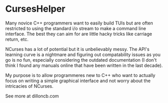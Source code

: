 # CursesHelper

Many novice C++ programmers want to easily build TUIs but are often restricted to using the standard i/o stream to make a command line interface. The best they can aim for are little hacky tricks like carriage return, etc.

NCurses has a lot of potential but it is unbelievably messy. The API's learning curve is a nightmare and figuring out compatability issues as you go is no fun, especially considering the outdated documentation (I don't think I found any manuals online that have been written in the last decade).

My purpose is to allow programmeres new to C++ who want to actually focus on writing a simple graphical interface and not worry about the intricacies of NCurses.



See more at dilloncb.com
